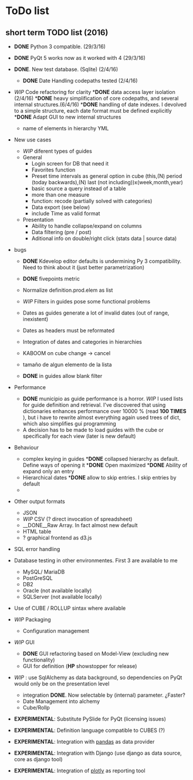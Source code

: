 # ToDo list

## short term TODO list (2016)

* __DONE__ Python 3 compatible. (29/3/16)
* __DONE__ PyQt 5 works now as it worked with 4 (29/3/16)
* __DONE__. New test database.  (Sqlite) (2/4/16)
   * __DONE__ Date Handling codepaths tested (2/4/16)

* _WIP_ Code refactoring for clarity
  *__DONE__ data access layer isolation (2/4/16)
  *__DONE__ heavy simplification of core codepaths, and several internal structures.(6/4/16)
  *__DONE__ handling of date indexes. I devolved to a simple structure, each date format must be defined explicitly
  *__DONE__ Adapt GUI to new internal structures
  * name of elements in hierarchy YML
  
* New use cases
  * _WIP_ diferent types of guides
  * General
    * Login screen for DB that need it
    * Favorites function
    * Preset time intervals as general option in cube (this,(N) period (today backwards),(N) last (not including))x(week,month,year)
    * basic source a query instead of a table
    * more than one measure
    * function: recode (partially solved with categories)
    * Data export (see below)
    * include Time as valid format
  * Presentation
    * Ability to handle collapse/expand on columns
    * Data filtering (pre / post)
    * Aditional info on double/right click (stats data | source data)
* bugs
  * __DONE__ Kdevelop editor defaults is undermining Py 3 compatibility. Need to think about it (just better parametrization)
  * __DONE__ fivepoints metric 
  * Normalize definition.prod.elem as list
  * _WIP_ Filters in guides pose some functional problems
  * Dates as guides generate a lot of invalid dates (out of range, inexistent)
  * Dates as headers must be reformated
  * Integration of dates and categories in hierarchies
  * KABOOM on cube change -> cancel
  * tamaño de algun elemento de la lista

  * __DONE__ in guides allow blank filter
 
* Performance
  * __DONE__ municipio as guide performance is a horror. _WIP_ I used lists for guide definition and retrieval. I've discovered
    that using dictionaries enhances performance over 10000 % (read __100 TIMES__ ), but i have to rewrite almost everything again
    used trees of dict, which also simplifies gui programming
  * A decision has to be made to load guides with the cube or specifically for each view (later is new default)
  
* Behaviour
  * complex keying in guides
  *__DONE__ collapsed hierarchy as default. Define ways of opening it 
  *__DONE__ Open maximized
  *__DONE__ Ability of expand only an entry
  * Hierarchical dates
  *__DONE__ allow to skip entries. I skip entries by default
  *


* Other output formats 
    * JSON
    * _WIP_ CSV  (? direct invocation of spreadsheet)
    * __DONE__Raw Array. In fact almost new default
    * HTML table
    * ? graphical frontend as d3.js
    
* SQL error handling

* Database testing in other environmentes. First 3 are available to me
    * MySQL/ MariaDB
    * PostGreSQL
    * DB2
    * Oracle  (not available locally)
    * SQLServer (not available locally)

* Use of CUBE / ROLLUP sintax where available

* _WIP_ Packaging
    * Configuration management

* _WIP_  GUI 
    * __DONE__ GUI refactoring based on Model-View (excluding new functionality)
    * GUI for definition   (__HP__ showstopper for release)
 
* _WIP_ : use SqlAlchemy as data background, so dependencies on PyQt would only be on the presentation level
    * integration __DONE__. Now selectable by (internal) parameter. ¿Faster?
    * Date Management into alchemy
    * Cube/Rollp
 
* __EXPERIMENTAL__: Substitute PySlide for PyQt (licensing issues)

* __EXPERIMENTAL__: Definition language compatible to CUBES (?)

* __EXPERIMENTAL__: Integration with [pandas](http://pandas.pydata.org/) as data provider

* __EXPERIMENTAL__: Integration with Django (use django as data source, core as django tool)

* __EXPERIMENTAL__: Integration of [plotly](https://plot.ly/) as reporting tool

